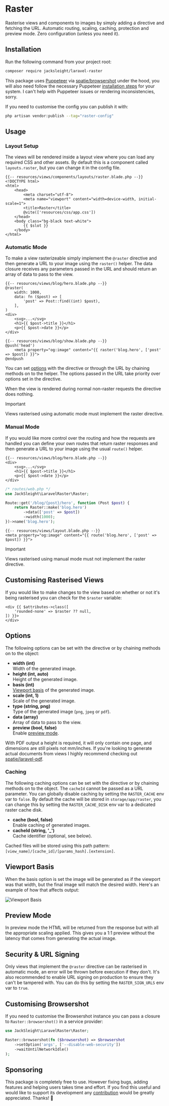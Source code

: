 # Raster

Rasterise views and components to images by simply adding a directive and fetching the URL. Automatic routing, scaling, caching, protection and preview mode. Zero configuration (unless you need it).

## Installation

Run the following command from your project root:

```bash
composer require jacksleight/laravel-raster
```

This package uses [Puppeteer](https://pptr.dev/) via [spatie/browsershot](https://spatie.be/docs/browsershot/v4/introduction) under the hood, you will also need follow the necessary Puppeteer [installation steps](https://spatie.be/docs/browsershot/v4/requirements) for your system. I can't help with Puppeteer issues or rendering inconsistencies, sorry.

If you need to customise the config you can publish it with:

```bash
php artisan vendor:publish --tag="raster-config"
```

## Usage

### Layout Setup

The views will be rendered inside a layout view where you can load any required CSS and other assets. By default this is a component called `layouts.raster`, but you can change it in the config file.

```blade
{{-- resources/views/components/layouts/raster.blade.php --}}
<!DOCTYPE html>
<html>
    <head>
        <meta charset="utf-8">
        <meta name="viewport" content="width=device-width, initial-scale=1">
        <title>Raster</title>
        @vite(['resources/css/app.css'])
    </head>
    <body class="bg-black text-white">
        {{ $slot }}
    </body>
</html>
```

### Automatic Mode

To make a view rasterizeable simply implement the `@raster` directive and then generate a URL to your image using the `raster()` helper. The data closure receives any parameters passed in the URL and should return an array of data to pass to the view.

```blade
{{-- resources/views/blog/hero.blade.php --}}
@raster(
    width: 1000,
    data: fn ($post) => [
        'post' => Post::find((int) $post),
    ],
)
<div>
    <svg>...</svg>
    <h1>{{ $post->title }}</h1>
    <p>{{ $post->date }}</p>
</div>
```

```blade
{{-- resources/views/blog/show.blade.php --}}
@push('head')
    <meta property="og:image" content="{{ raster('blog.hero', ['post' => $post]) }}">
@endpush
```

You can set [options](#options) with the directive or through the URL by chaining methods on to the helper. The options passed in the URL take priority over options set in the directive.

When the view is rendered during normal non-raster requests the directive does nothing.

> [!IMPORTANT] 
> Views rasterised using automatic mode must implement the raster directive.

### Manual Mode

If you would like more control over the routing and how the requests are handled you can define your own routes that return raster responses and then generate a URL to your image using the usual `route()` helper.

```blade
{{-- resources/views/blog/hero.blade.php --}}
<div>
    <svg>...</svg>
    <h1>{{ $post->title }}</h1>
    <p>{{ $post->date }}</p>
</div>
```

```php
/* routes/web.php */
use JackSleight\LaravelRaster\Raster;

Route::get('/blog/{post}/hero', function (Post $post) {
    return Raster::make('blog.hero')
        ->data(['post' => $post])
        ->width(1000);
})->name('blog.hero');
```

```blade
{{-- resources/views/layout.blade.php --}}
<meta property="og:image" content="{{ route('blog.hero', ['post' => $post]) }}">
```

> [!IMPORTANT] 
> Views rasterised using manual mode must not implement the raster directive.

## Customising Rasterised Views

If you would like to make changes to the view based on whether or not it's being rasterised you can check for the `$raster` variable:

```blade
<div {{ $attributes->class([
    'rounded-none' => $raster ?? null,
]) }}>
</div>
```

## Options

The following options can be set with the directive or by chaining methods on to the object:

* **width (int)**  
  Width of the generated image.
* **height (int, auto)**  
  Height of the generated image.
* **basis (int)**  
  [Viewport basis](#viewport-basis) of the generated image. 
* **scale (int, 1)**  
  Scale of the generated image.
* **type (string, png)**  
  Type of the generated image (`png`, `jpeg` or `pdf`).
* **data (array)**  
  Array of data to pass to the view.
* **preview (bool, false)**  
  Enable [preview mode](#preview-mode).

With PDF output a height is required, it will only contain one page, and dimensions are still pixels not mm/inches. If you're looking to generate actual documents from views I highly recommend checking out [spatie/laravel-pdf](https://github.com/spatie/laravel-pdf).

### Caching

The following caching options can be set with the directive or by chaining methods on to the object. The `cacheId` cannot be passed as a URL parameter. You can globally disable caching by setting the `RASTER_CACHE` env var to `false`. By default the cache will be stored in `storage/app/raster`, you can change this by setting the `RASTER_CACHE_DISK` env var to a dedicated raster cache disk.

* **cache (bool, false)**  
  Enable caching of generated images.
* **cacheId (string, '_')**  
  Cache identifier (optional, see below).

Cached files will be stored using this path pattern: `[view_name]/[cache_id]/[params_hash].[extension]`.

## Viewport Basis

When the basis option is set the image will be generated as if the viewport was that width, but the final image will match the desired width. Here's an example of how that affects output:

![Viewport Basis](https://jacksleight.dev/assets/packages/laravel-raster/viewport-basis.jpg)

## Preview Mode

In preview mode the HTML will be returned from the response but with all the appropriate scaling applied. This gives you a 1:1 preview without the latency that comes from generating the actual image.

## Security & URL Signing

Only views that implement the `@raster` directive can be rasterised in automatic mode, an error will be thrown before execution if they don't. It's also recommended to enable URL signing on production to ensure they can't be tampered with. You can do this by setting the `RASTER_SIGN_URLS` env var to `true`.

## Customising Browsershot

If you need to customise the Browsershot instance you can pass a closure to `Raster::browsershot()` in a service provider:

```php
use JackSleight\LaravelRaster\Raster;

Raster::browsershot(fn ($browsershot) => $browsershot
    ->setOption('args', ['--disable-web-security'])
    ->waitUntilNetworkIdle()
);
```

## Sponsoring 

This package is completely free to use. However fixing bugs, adding features and helping users takes time and effort. If you find this useful and would like to support its development any [contribution](https://github.com/sponsors/jacksleight) would be greatly appreciated. Thanks! 🙂
